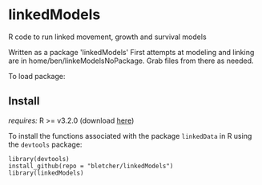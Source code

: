 # linkedModels

R code to run linked movement, growth and survival models

Written as a package 'linkedModels'
First attempts at modeling and linking are in home/ben/linkeModelsNoPackage. Grab files from there as needed.

To load package:
## Install

*requires:* R >= v3.2.0 (download [here](https://cran.r-project.org/))

To install the functions associated with the package `linkedData` in R using the `devtools` package:

```
library(devtools)
install_github(repo = "bletcher/linkedModels")
library(linkedModels)
```
